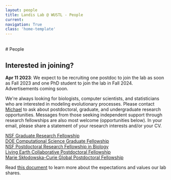 ```yaml
---
layout: people
title: Landis Lab @ WUSTL - People
current: 
navigation: True
class: 'home-template'
---
```


<br>
# People

## Interested in joining?

**Apr 11 2023**: We expect to be recruiting one postdoc to join the lab as soon as Fall 2023 and one PhD student to join the lab in Fall 2024. Advertisements coming soon.

We're always looking for biologists, computer scientists, and statisticians who are interested in modeling evolutionary processes. Please contact [Michael](mailto:michael.landis@wustl.edu) to ask about postdoctoral, graduate, and undergraduate research opportunities. Messages from those seeking independent support through research fellowships are also most welcome (opportunities below). In your email, please share a statement of your research interests and/or your CV.

[NSF Graduate Research Fellowship](https://www.nsfgrfp.org/applicants/)<br>
[DOE Computational Science Graduate Fellowship](https://www.krellinst.org/csgf/about-doe-csgf/eligibility-program-requirements)<br>
[NSF Postdoctoral Research Fellowship in Biology](https://beta.nsf.gov/funding/opportunities/postdoctoral-research-fellowships-biology-prfb)<br>
[Living Earth Collaborative Postdoctoral Fellowship](https://livingearthcollaborative.wustl.edu/home/lec-post-docs)<br>
[Marie Skłodowska-Curie Global Postdoctoral Fellowship](https://marie-sklodowska-curie-actions.ec.europa.eu/actions/postdoctoral-fellowships)<br>

Read [this document](lab_overview.html) to learn more about the expectations and values our lab shares.
